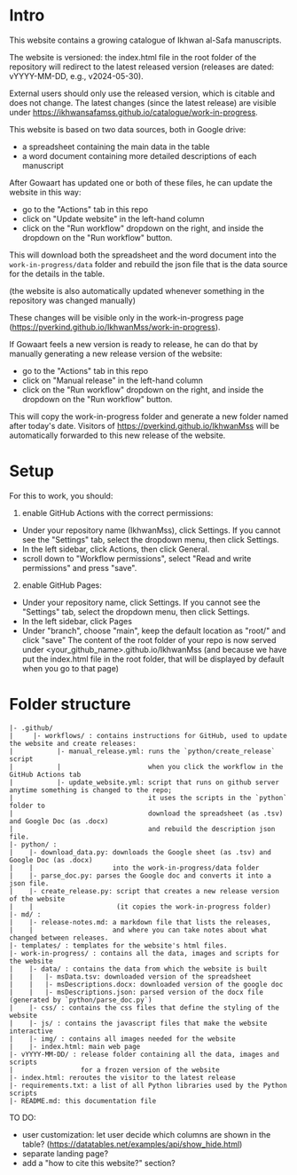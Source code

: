 # Intro

This website contains a growing catalogue of Ikhwan al-Safa manuscripts.

The website is versioned: the index.html file in the root folder of the repository 
will redirect to the latest released version (releases are dated: vYYYY-MM-DD, e.g., v2024-05-30).

External users should only use the released version, which is citable and does not change.
The latest changes (since the latest release) are visible under https://ikhwansafamss.github.io/catalogue/work-in-progress.

This website is based on two data sources, both in Google drive: 
* a spreadsheet containing the main data in the table
* a word document containing more detailed descriptions of each manuscript

After Gowaart has updated one or both of these files, he can update the website in this way:
* go to the "Actions" tab in this repo
* click on "Update website" in the left-hand column
* click on the "Run workflow" dropdown on the right, and inside the dropdown on the "Run workflow" button.

This will download both the spreadsheet and the word document
into the `work-in-progress/data` folder
and rebuild the json file that is the data source for the details in the table.

(the website is also automatically updated whenever something in the repository was changed manually)

These changes will be visible only in the work-in-progress page
(https://pverkind.github.io/IkhwanMss/work-in-progress). 

If Gowaart feels a new version is ready to release, he can do that 
by manually generating a new release version of the website: 
* go to the "Actions" tab in this repo
* click on "Manual release" in the left-hand column
* click on the "Run workflow" dropdown on the right, and inside the dropdown on the "Run workflow" button.

This will copy the work-in-progress folder and generate a new folder
named after today's date. Visitors of https://pverkind.github.io/IkhwanMss 
will be automatically forwarded to this new release of the website.

# Setup

For this to work, you should:

1. enable GitHub Actions with the correct permissions:

* Under your repository name (IkhwanMss), click  Settings. If you cannot see the "Settings" tab, select the  dropdown menu, then click Settings.
* In the left sidebar, click  Actions, then click General.
* scroll down to "Workflow permissions", select "Read and write permissions" and press "save".

2. enable GitHub Pages:

* Under your repository name, click  Settings. If you cannot see the "Settings" tab, select the  dropdown menu, then click Settings.
* In the left sidebar, click  Pages
* Under "branch", choose "main", keep the default location as "root/"  and click "save"
The content of the root folder of your repo is now served under <your_github_name>.github.io/IkhwanMss
(and because we have put the index.html file in the root folder, that will be displayed by default when you go to that page)

# Folder structure

```
|- .github/
|     |- workflows/ : contains instructions for GitHub, used to update the website and create releases:
|           |- manual_release.yml: runs the `python/create_release` script
|           |                      when you click the workflow in the GitHub Actions tab
|           |- update_website.yml: script that runs on github server anytime something is changed to the repo;
|                                  it uses the scripts in the `python` folder to
|                                  download the spreadsheet (as .tsv) and Google Doc (as .docx)
|                                  and rebuild the description json file.
|- python/ : 
|    |- download_data.py: downloads the Google sheet (as .tsv) and Google Doc (as .docx)
|    |                    into the work-in-progress/data folder
|    |- parse_doc.py: parses the Google doc and converts it into a json file.
|    |- create_release.py: script that creates a new release version of the website
|    |                     (it copies the work-in-progress folder)
|- md/ : 
|    |- release-notes.md: a markdown file that lists the releases,
|    |                    and where you can take notes about what changed between releases.
|- templates/ : templates for the website's html files.
|- work-in-progress/ : contains all the data, images and scripts for the website
|    |- data/ : contains the data from which the website is built
|    |   |- msData.tsv: downloaded version of the spreadsheet
|    |   |- msDescriptions.docx: downloaded version of the google doc
|    |   |- msDescriptions.json: parsed version of the docx file (generated by `python/parse_doc.py`)
|    |- css/ : contains the css files that define the styling of the website
|    |- js/ : contains the javascript files that make the website interactive
|    |- img/ : contains all images needed for the website
|    |- index.html: main web page
|- vYYYY-MM-DD/ : release folder containing all the data, images and scripts 
|                 for a frozen version of the website
|- index.html: reroutes the visitor to the latest release
|- requirements.txt: a list of all Python libraries used by the Python scripts
|- README.md: this documentation file
```

TO DO: 
* user customization: let user decide which columns are shown in the table? (https://datatables.net/examples/api/show_hide.html)
* separate landing page?
* add a "how to cite this website?" section?

